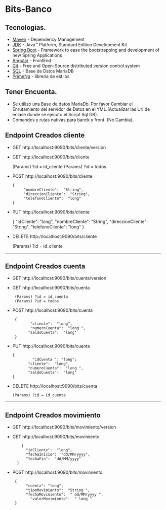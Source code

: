 # Bits-Banco
## Tecnologias.
* 	[Maven](https://maven.apache.org/) - Dependency Management
* 	[JDK](http://www.oracle.com/technetwork/java/javase/downloads/) - Java™ Platform, Standard Edition Development Kit 
* 	[Spring Boot](https://spring.io/projects/spring-boot) - Framework to ease the bootstrapping and development of new Spring Applications
*   [Angular](https://angular.io/guide/router-tutorial) - FrontEnd
* 	[Git](https://git-scm.com/) - Free and Open-Source distributed version control system 
* 	[SQL](https://url/) - Base de Datos MariaDB
* 	[PrimeNg](https://url/) - libreria de estilos


## Tener Encuenta.

- Se utilizo una Base de datos MariaDb. Por favor Cambiar el Enrutamiento del servidor de Datos en el YML.(Actualizar las Url de enlase donde se ejecuto el Script Sql DB).
- Comandos y rutas nativas para banck y front. (No Cambia).

## Endpoint Creados cliente
 - GET http://localhost:9090/bits/cliente/version
 - GET http://localhost:9090/bits/cliente
         
      (Params) ?id = id_cliente
      (Params) ?id = todos

 - POST http://localhost:9090/bits/cliente
 
       {
            "nombreCliente":  "String", 
            "direccionCliente":  "String",
            "telefonoCliente":  "long"
       }
                               
         
  - PUT http://localhost:9090/bits/cliente
  
       {
             	"idCliente": "long",
            	"nombreCliente":  "String", 
            	"direccionCliente":  "String",
              "telefonoCliente":  "long"
       }
                          
 - DELETE http://localhost:9090/bits/cliente
 
      (Params) ?id = id_cliente

---

## Endpoint Creados cuenta
 - GET http://localhost:9090/bits/cuenta/version
 - GET http://localhost:9090/bits/cuenta

        (Params) ?id = id_cuenta
        (Params) ?id = todos

- POST http://localhost:9090/bits/cuenta

       {
              "cliente":  "long", 
              "numeroCuenta":  "long ",
             "saldoCuenta":  "long"
       }
       
 - PUT http://localhost:9090/bits/cuenta
  
       {
	            "idCuenta ": "long";
              "cliente":  "long", 
              "numeroCuenta":  "long ",
              "saldoCuenta":  "long"
       }
       
- DELETE http://localhost:9090/bits/cuenta

      (Params) ?id = id_cuenta

---

## Endpoint Creados movimiento
 - GET http://localhost:9090/bits/movimiento/version
 - GET http://localhost:9090/bits/movimiento
 
	       {
             "idCliente":  "long", 
             "fechaInicio":  "dd/MM/yyyy",
             "fechaFin":  "dd/MM/yyyy"
         }

- POST http://localhost:9090/bits/movimiento

       {
            "cuenta": "long", 
            "tipoMovimiento":  "String ",
            "fechaMovimiento":  " dd/MM/yyyy ",
	          "valorMovimiento":  " long "
       }
  
